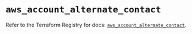 # `aws_account_alternate_contact`

Refer to the Terraform Registry for docs: [`aws_account_alternate_contact`](https://registry.terraform.io/providers/hashicorp/aws/5.31.0/docs/resources/account_alternate_contact).
